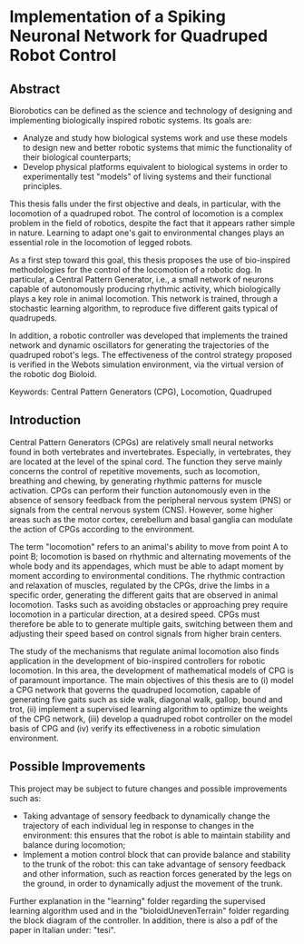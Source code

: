 Implementation of a Spiking Neuronal Network for Quadruped Robot Control
================================

Abstract
----------------------
Biorobotics can be defined as the science and technology of designing and implementing biologically inspired robotic systems. Its goals are:
* Analyze and study how biological systems work and use these models to design new and better robotic systems that mimic the functionality of their biological counterparts;
* Develop physical platforms equivalent to biological systems in order to experimentally test "models" of living systems and their functional principles.

This thesis falls under the first objective and deals, in particular, with the locomotion of a quadruped robot. The control of locomotion is a complex problem in the field of robotics, despite the fact that it appears rather simple in nature. Learning to adapt one's gait to environmental changes plays an essential role in the locomotion of legged robots. 

As a first step toward this goal, this thesis proposes the use of bio-inspired methodologies for the control of the locomotion of a robotic dog. In particular, a Central Pattern Generator, i.e., a small network of neurons capable of autonomously producing rhythmic activity, which biologically plays a key role in animal locomotion. This network is trained, through a stochastic learning algorithm, to reproduce five different gaits typical of quadrupeds.

In addition, a robotic controller was developed that implements the trained network and dynamic oscillators for generating the trajectories of the quadruped robot's legs. The effectiveness of the control strategy proposed is verified in the Webots simulation environment, via the virtual version of the robotic dog Bioloid.

Keywords: Central Pattern Generators (CPG), Locomotion, Quadruped

Introduction
-------------------
Central Pattern Generators (CPGs) are relatively small neural networks found in both vertebrates and invertebrates. Especially, in vertebrates, they are located at the level of the spinal cord. The function they serve mainly concerns the control of repetitive movements, such as locomotion, breathing and chewing, by generating rhythmic patterns for muscle activation. CPGs can perform their function autonomously even in the absence of sensory feedback from the peripheral nervous system (PNS)  or signals from the central nervous system (CNS). However, some higher areas such as the motor cortex, cerebellum and basal ganglia can modulate the action of CPGs according to the environment.

The term "locomotion" refers to an animal's ability to move from point A to point B; locomotion is based on rhythmic and alternating movements of the whole body and its appendages, which must be able to adapt moment by moment according to environmental conditions. The rhythmic contraction and relaxation of muscles, regulated by the CPGs, drive the limbs in a specific order, generating the different gaits that are observed in animal locomotion. Tasks such as avoiding obstacles or approaching prey require locomotion in a particular direction, at a desired speed. CPGs must therefore be able to to generate multiple gaits, switching between them and adjusting their speed based on control signals from higher brain centers.

The study of the mechanisms that regulate animal locomotion also finds application in the development of bio-inspired controllers for robotic locomotion. In this area, the development of mathematical models of CPG is of paramount importance. The main objectives of this thesis are to (i) model a CPG network that governs the quadruped locomotion, capable of generating five gaits such as side walk, diagonal walk, gallop, bound and trot, (ii) implement a supervised learning algorithm to optimize the weights of the CPG network, (iii) develop a quadruped robot controller on the model basis of CPG and (iv) verify its effectiveness in a robotic simulation environment.

Possible Improvements
---------------------------------------------

This project may be subject to future changes and possible improvements such as:

- Taking advantage of sensory feedback to dynamically change the trajectory of each individual leg in response to changes in the environment: this ensures that the robot is able to maintain stability and balance during locomotion;
- Implement a motion control block that can provide balance and stability to the trunk of the robot: this can take advantage of sensory feedback and other information, such as reaction forces generated by the legs on the ground, in order to dynamically adjust the movement of the trunk.

Further explanation in the "learning" folder regarding the supervised learning algorithm used and in the "bioloidUnevenTerrain" folder regarding the block diagram of the controller. In addition, there is also a pdf of the paper in Italian under: "tesi".
